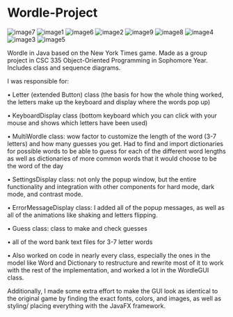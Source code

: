 # Wordle-Project
![image7](https://github.com/user-attachments/assets/28171dbb-50d6-4b04-9c6c-ade70484b824)
![image1](https://github.com/user-attachments/assets/3665fb10-a856-4833-9b84-6f3866f4e00e)
![image6](https://github.com/user-attachments/assets/da07a485-8d87-473a-8080-2c1902cfdb0e)
![image2](https://github.com/user-attachments/assets/fe7f4dfb-eea5-4454-9944-f47baec6c262)
![image9](https://github.com/user-attachments/assets/0128d45f-78ee-433c-853b-a14de1eb865a)
![image8](https://github.com/user-attachments/assets/85c005e5-657d-4016-9f94-196708d21c95)
![image4](https://github.com/user-attachments/assets/f824ab88-1943-4320-9544-d69317d84bf7)
![image3](https://github.com/user-attachments/assets/15d5d600-2d93-4491-b1a7-c1f4b28c16c8)
![image5](https://github.com/user-attachments/assets/d6f47a82-0ef1-4318-a0c3-a9257ae13431)



Wordle in Java based on the New York Times game.
Made as a group project in CSC 335 Object-Oriented Programming in Sophomore Year.
Includes class and sequence diagrams.

I was responsible for:

  • Letter (extended Button) class (the basis for how the whole thing worked, the letters make up the keyboard and display where the words pop up)

  • KeyboardDisplay class (bottom keyboard which you can click with your mouse and shows which letters have been used)

  • MultiWordle class: wow factor to customize the length of the word (3-7 letters) and how many guesses you get.
    Had to find and import dictionaries for possible words to be able to guess for each of the different word lengths as well as dictionaries of more common words that it
    would choose to be the word of the day
    
  • SettingsDisplay class: not only the popup window, but the entire functionality and integration with other components for hard mode, dark mode, and contrast mode.

  • ErrorMessageDisplay class: I added all of the popup messages, as well as all of the animations like shaking and letters flipping.

  • Guess class: class to make and check guesses

  • all of the word bank text files for 3-7 letter words

  • Also worked on code in nearly every class, especially the ones in the model like Word and Dictionary to restructure and rewrite most of it to work with the
    rest of the implementation, and worked a lot in the WordleGUI class.

Additionally, I made some extra effort to make the GUI look as identical to the original game by finding the exact fonts, colors, and images, as well as styling/ placing everything with the JavaFX framework.
